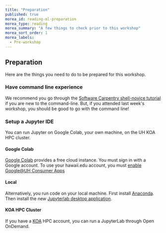 ```yaml
---
title: "Preparation"
published: true
morea_id: reading-ml-preparation
morea_type: reading
morea_summary: "A few things to check prior to this workshop"
morea_sort_order: 1
morea_labels:
  - Pre-workshop
---
```


## Preparation 

Here are the things you need to do to be prepared for this workshop.

### Have command line experience

We recommend you go through the [Software Carpentry shell-novice tutorial](https://swcarpentry.github.io/shell-novice/) if you are new to the command-line.  But, if you attended last week's workshop, you should be good to go with the command line!

### Setup a Jupyter IDE

You can run Jupyter on Google Colab, your own machine, on the UH KOA HPC cluster. 

#### Google Colab

[Google Colab]() provides a free cloud instance. You must sign in with a Google account. To use your hawaii.edu account, you must [enable Google@UH Consumer Apps](https://www.hawaii.edu/google/extra/index.php) 

#### Local

Alternatively, you run code on your local machine. First install [Anaconda](https://www.anaconda.com/). Then install the new [Jupyterlab desktop application](https://github.com/jupyterlab/jupyterlab-desktop#installation). 

#### KOA HPC Cluster

If you have a [KOA](https://koa.its.hawaii.edu/) HPC account, you can run a JupyterLab through Open OnDemand.

